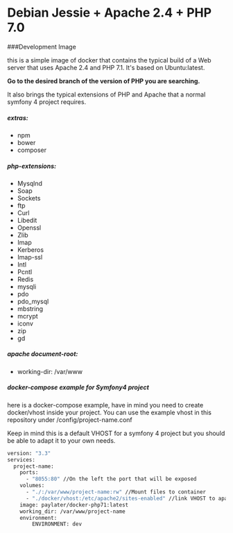 # Debian Jessie + Apache 2.4 + PHP 7.0

###Development Image

this is a simple image of docker that contains the typical build of a Web server that uses
Apache 2.4 and PHP 7.1. It's based on Ubuntu:latest.

**Go to the desired branch of the version of PHP you are searching.**

It also brings the typical extensions of PHP and Apache that a normal symfony 4 project
requires.

##### extras:
* npm
* bower
* composer

##### php-extensions:
* Mysqlnd
* Soap
* Sockets
* ftp
* Curl
* Libedit
* Openssl
* Zlib
* Imap
* Kerberos
* Imap-ssl
* Intl
* Pcntl
* Redis
* mysqli
* pdo
* pdo_mysql
* mbstring
* mcrypt
* iconv
* zip
* gd

##### apache document-root:
* working-dir: /var/www
##### docker-compose example for Symfony4 project

here is a docker-compose example, have in mind you need to create docker/vhost inside
your project. You can use the example vhost in this repository under /config/project-name.conf

Keep in mind this is a default VHOST for a symfony 4 project but you should be able to
adapt it to your own needs.

```bash
version: "3.3"
services:
  project-name:
    ports:
      - "8055:80" //On the left the port that will be exposed
    volumes:
      - "./:/var/www/project-name:rw" //Mount files to container
      - "./docker/vhost:/etc/apache2/sites-enabled" //link VHOST to apache
    image: paylater/docker-php71:latest
    working_dir: /var/www/project-name
    environment:
        ENVIRONMENT: dev
```
